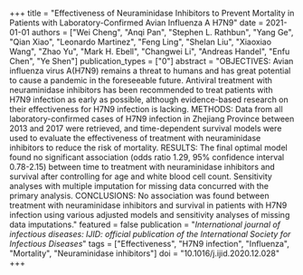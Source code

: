 +++
title = "Effectiveness of Neuraminidase Inhibitors to Prevent Mortality in Patients with Laboratory-Confirmed Avian Influenza A H7N9"
date = 2021-01-01
authors = ["Wei Cheng", "Anqi Pan", "Stephen L. Rathbun", "Yang Ge", "Qian Xiao", "Leonardo Martinez", "Feng Ling", "Shelan Liu", "Xiaoxiao Wang", "Zhao Yu", "Mark H. Ebell", "Changwei Li", "Andreas Handel", "Enfu Chen", "Ye Shen"]
publication_types = ["0"]
abstract = "OBJECTIVES: Avian influenza virus A(H7N9) remains a threat to humans and has great potential to cause a pandemic in the foreseeable future. Antiviral treatment with neuraminidase inhibitors has been recommended to treat patients with H7N9 infection as early as possible, although evidence-based research on their effectiveness for H7N9 infection is lacking. METHODS: Data from all laboratory-confirmed cases of H7N9 infection in Zhejiang Province between 2013 and 2017 were retrieved, and time-dependent survival models were used to evaluate the effectiveness of treatment with neuraminidase inhibitors to reduce the risk of mortality. RESULTS: The final optimal model found no significant association (odds ratio 1.29, 95% confidence interval 0.78-2.15) between time to treatment with neuraminidase inhibitors and survival after controlling for age and white blood cell count. Sensitivity analyses with multiple imputation for missing data concurred with the primary analysis. CONCLUSIONS: No association was found between treatment with neuraminidase inhibitors and survival in patients with H7N9 infection using various adjusted models and sensitivity analyses of missing data imputations."
featured = false
publication = "*International journal of infectious diseases: IJID: official publication of the International Society for Infectious Diseases*"
tags = ["Effectiveness", "H7N9 infection", "Influenza", "Mortality", "Neuraminidase inhibitors"]
doi = "10.1016/j.ijid.2020.12.028"
+++

